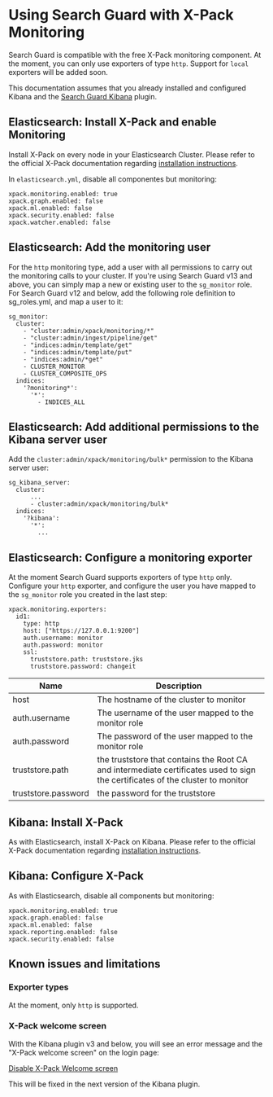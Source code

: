 # Using Search Guard with X-Pack Monitoring

Search Guard is compatible with the free X-Pack monitoring component. At the moment, you can only use exporters of type `http`. Support for `local` exporters will be added soon.

This documentation assumes that you already installed and configured Kibana and the [Search Guard Kibana](kibana.md) plugin.

## Elasticsearch: Install X-Pack and enable Monitoring

Install X-Pack on every node in your Elasticsearch Cluster. Please refer to the official X-Pack documentation regarding [installation instructions](https://www.elastic.co/guide/en/x-pack/current/installing-xpack.html).

In `elasticsearch.yml`, disable all componentes but monitoring:

```
xpack.monitoring.enabled: true
xpack.graph.enabled: false
xpack.ml.enabled: false
xpack.security.enabled: false
xpack.watcher.enabled: false
```

## Elasticsearch: Add the monitoring user

For the `http` monitoring type, add a user with all permissions to carry out the monitoring calls to your cluster. If you're using Search Guard v13 and above, you can simply map a new or existing user to the `sg_monitor` role. For Search Guard v12 and below, add the following role definition to sg_roles.yml, and map a user to it: 

```
sg_monitor:
  cluster:
    - "cluster:admin/xpack/monitoring/*"
    - "cluster:admin/ingest/pipeline/get"
    - "indices:admin/template/get"
    - "indices:admin/template/put"
    - "indices:admin/*get"
    - CLUSTER_MONITOR
    - CLUSTER_COMPOSITE_OPS
  indices:
    '?monitoring*':
      '*':
        - INDICES_ALL
```

## Elasticsearch: Add additional permissions to the Kibana server user

Add the `cluster:admin/xpack/monitoring/bulk*` permission to the Kibana server user:

```
sg_kibana_server:
  cluster:
      ...
      - cluster:admin/xpack/monitoring/bulk*
  indices:
    '?kibana':
      '*':
        ...
```

## Elasticsearch: Configure a monitoring exporter

At the moment Search Guard supports exporters of type `http` only. Configure your `http` exporter, and configure the user you have mapped to the `sg_monitor` role you created in the last step:

```
xpack.monitoring.exporters:
  id1:
    type: http
    host: ["https://127.0.0.1:9200"]
    auth.username: monitor
    auth.password: monitor
    ssl:
      truststore.path: truststore.jks
      truststore.password: changeit
```

| Name | Description |
|---|---|
| host  |  The hostname of the cluster to monitor |
| auth.username  |  The username of the user mapped to the monitor role|
| auth.password  |  The password of the user mapped to the monitor role|
| truststore.path | the truststore that contains the Root CA and intermediate certificates used to sign the certificates of the cluster to monitor |
| truststore.password | the password for the truststore |

## Kibana: Install X-Pack

As with Elasticsearch, install X-Pack on Kibana. Please refer to the official X-Pack documentation regarding [installation instructions](https://www.elastic.co/guide/en/x-pack/current/installing-xpack.html).
      
## Kibana: Configure X-Pack

As with Elasticsearch, disable all components but monitoring:

```
xpack.monitoring.enabled: true
xpack.graph.enabled: false
xpack.ml.enabled: false
xpack.reporting.enabled: false
xpack.security.enabled: false
```

## Known issues and limitations

### Exporter types

At the moment, only `http` is supported. 

### X-Pack welcome screen

With the Kibana plugin v3 and below, you will see an error message and the "X-Pack welcome screen" on the login page:

[Disable X-Pack Welcome screen](https://github.com/floragunncom/search-guard/issues/345)

This will be fixed in the next version of the Kibana plugin.